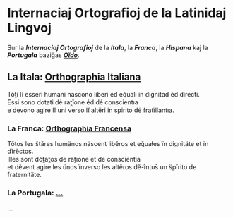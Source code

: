 # Internaciaj Ortografioj de la Latinidaj Lingvoj

Sur la ***Internaciaj Ortografioj*** de la ***Itala***, la ***Franca***, la ***Hispana*** kaj la ***Portugala*** baziĝas [***Oĭdo***](../oido.md).

## La Itala: [Orthographia Italiana](it.md)

Tǒṯi lĭ esseri humani nascono liberi éd eq̆uali in dignitad éd dirėcti.  
Essi sono dotati dė rat̯ĭone éd dė conscientıa  
e devono agire lĭ uni verso lĭ altĕri in spirito dė fratïllantıa.

### La Franca: [Orthographia Francensa](fr.md)

Tǒtos les ŝtăres humänos näscent libĕros et eq̆uałes ïn dignitäte et ïn dĭrẽctos.  
Illes sont dǒt̯ät̯os de rät̯ıone et de conscientia  
et dẽvent agire les ünos ïnverso les ałtĕros dĕ-ȋntus̄ un s̈pĭrito de fraternitäte.

### La Portugala: [...](pt.md)

…
